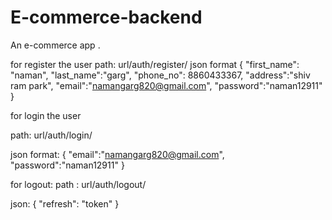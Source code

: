 # E-commerce-backend
An e-commerce app .

for register the user
path: url/auth/register/
json format
{
    "first_name": "naman",
    "last_name":"garg",
    "phone_no": 8860433367,
    "address":"shiv ram park",
    "email":"namangarg820@gmail.com",
    "password":"naman12911"
}

for login the user

path: url/auth/login/

json format:
{
    "email":"namangarg820@gmail.com",
    "password":"naman12911"
}

for logout:
path : url/auth/logout/

json:
{ "refresh": "token"
}
